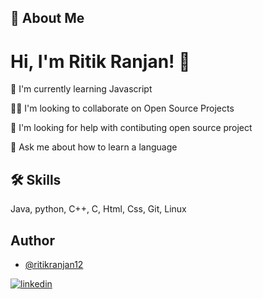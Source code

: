 
## 🚀 About Me

# Hi, I'm Ritik Ranjan! 👋

🧠 I'm currently learning Javascript

👯‍♀️ I'm looking to collaborate on Open Source Projects

🤔 I'm looking for help with contibuting open source project

💬 Ask me about how to learn a language

## 🛠 Skills
Java, python, C++, C, Html, Css, Git, Linux



## Author

- [@ritikranjan12](https://github.com/ritikranjan12)

[![linkedin](https://img.shields.io/badge/linkedin-0A66C2?style=for-the-badge&logo=linkedin&logoColor=white)](https://www.linkedin.com/in/ritik-ranjan-353568201/)

